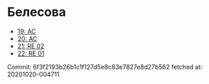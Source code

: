 # Белесова
- [19: AC](19.md)
- [20: AC](20.md)
- [21: RE 02](21.md)
- [22: RE 01](22.md)

Commit: 6f3f2193b26b1c1f127d5e8c83e7827e8d27b562
 fetched at: 20201020-004711
